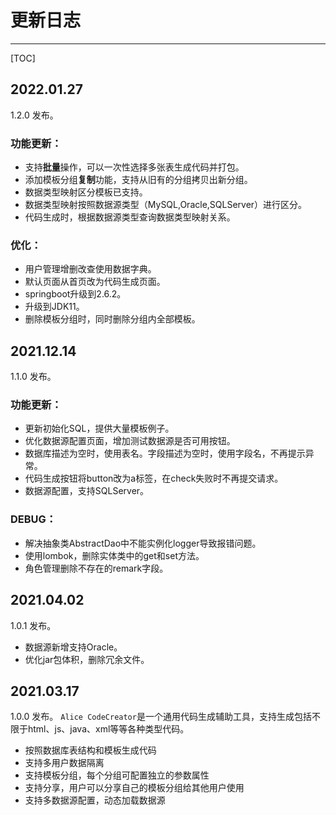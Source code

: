 # 更新日志
---

[TOC]

## 2022.01.27
1.2.0 发布。

### 功能更新：

* 支持**批量**操作，可以一次性选择多张表生成代码并打包。
* 添加模板分组**复制**功能，支持从旧有的分组拷贝出新分组。
* 数据类型映射区分模板已支持。
* 数据类型映射按照数据源类型（MySQL,Oracle,SQLServer）进行区分。
* 代码生成时，根据数据源类型查询数据类型映射关系。

### 优化：

* 用户管理增删改查使用数据字典。
* 默认页面从首页改为代码生成页面。
* springboot升级到2.6.2。
* 升级到JDK11。
* 删除模板分组时，同时删除分组内全部模板。

## 2021.12.14
1.1.0 发布。

### 功能更新：

* 更新初始化SQL，提供大量模板例子。
* 优化数据源配置页面，增加测试数据源是否可用按钮。
* 数据库描述为空时，使用表名。字段描述为空时，使用字段名，不再提示异常。
* 代码生成按钮将button改为a标签，在check失败时不再提交请求。
* 数据源配置，支持SQLServer。

### DEBUG：

* 解决抽象类AbstractDao中不能实例化logger导致报错问题。
* 使用lombok，删除实体类中的get和set方法。
* 角色管理删除不存在的remark字段。

## 2021.04.02
1.0.1 发布。

* 数据源新增支持Oracle。
* 优化jar包体积，删除冗余文件。

## 2021.03.17 
1.0.0 发布。
`Alice CodeCreator`是一个通用代码生成辅助工具，支持生成包括不限于html、js、java、xml等等各种类型代码。

* 按照数据库表结构和模板生成代码
* 支持多用户数据隔离
* 支持模板分组，每个分组可配置独立的参数属性
* 支持分享，用户可以分享自己的模板分组给其他用户使用
* 支持多数据源配置，动态加载数据源